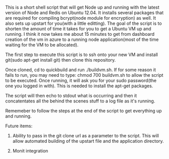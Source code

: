 This is a short shell script that will get Node up and running with the latest version of Node and Redis on Ubuntu 12.04.  It installs several packages that are required for compiling bcrypt(node module for encryption) as well.  It also sets up upstart for you(with a little editting).  The goal of the script is to shorten the amount of time it takes for you to get a Ubuntu VM up and running.  I think it now takes me about 15 minutes to get from dashboard creation of the vm in azure to a running node application(most of the time waiting for the VM to be allocated). 

The first step to execute this script is to ssh onto your new VM and install git(sudo apt-get install git) then clone this repository. 

Once cloned, cd to quickbuild and run ./buildvm.sh.  If for some reason it fails to run, you may need to type: chmod 700 buildvm.sh  to allow the script to be executed.  Once running, it will ask you for your sudo password(the one you logged in with).  This is needed to install the apt-get packages.

The script will then echo to stdout what is occurring and then it concatentates all the behind the scenes stuff to a log file as it's running.  

Rememeber to follow the steps at the end of the script to get everything up and running.


Future items:

1. Ability to pass in the git clone url as a parameter to the script.  This will allow automated building of the upstart file and the application directory.

2. Monit integration